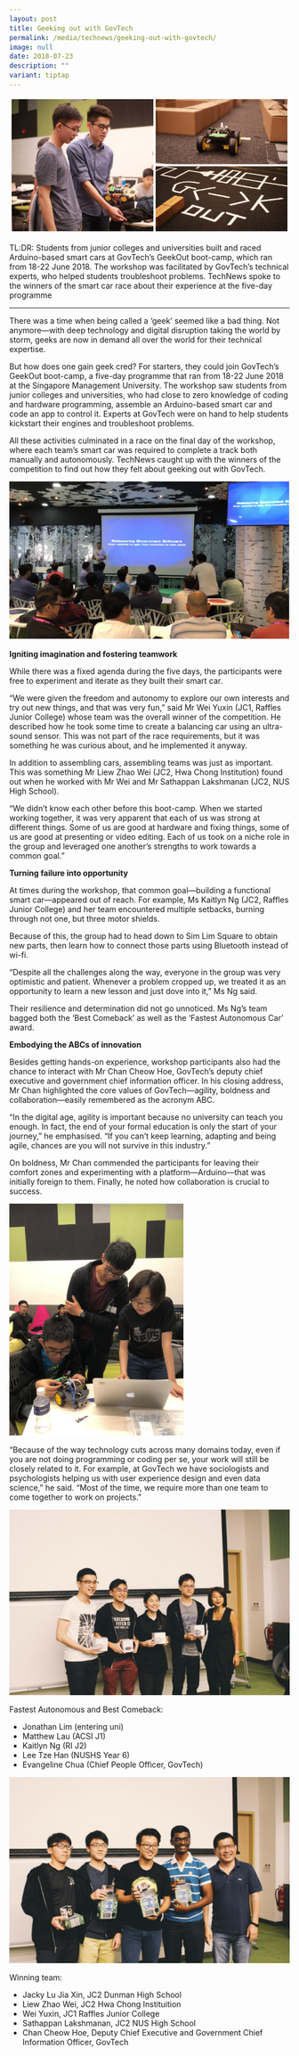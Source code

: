 ```yaml
---
layout: post
title: Geeking out with GovTech
permalink: /media/technews/geeking-out-with-govtech/
image: null
date: 2018-07-23
description: ""
variant: tiptap
---
```

![geeking out with govtech](/images/technews/geeking-out-with-govtech-part-1.jpg)

TL:DR: Students from junior colleges and universities built and raced Arduino-based smart cars at GovTech’s GeekOut boot-camp, which ran from 18-22 June 2018. The workshop was facilitated by GovTech’s technical experts, who helped students troubleshoot problems. TechNews spoke to the winners of the smart car race about their experience at the five-day programme

---
There was a time when being called a ‘geek’ seemed like a bad thing. Not anymore—with deep technology and digital disruption taking the world by storm, geeks are now in demand all over the world for their technical expertise.

But how does one gain geek cred? For starters, they could join GovTech’s GeekOut boot-camp, a five-day programme that ran from 18-22 June 2018 at the Singapore Management University. The workshop saw students from junior colleges and universities, who had close to zero knowledge of coding and hardware programming, assemble an Arduino-based smart car and code an app to control it. Experts at GovTech were on hand to help students kickstart their engines and troubleshoot problems.

All these activities culminated in a race on the final day of the workshop, where each team’s smart car was required to complete a track both manually and autonomously. TechNews caught up with the winners of the competition to find out how they felt about geeking out with GovTech.

![photo of the day](/images/technews/geeking-out-with-govtech-part-2.PNG)

**Igniting imagination and fostering teamwork**

While there was a fixed agenda during the five days, the participants were free to experiment and iterate as they built their smart car.

“We were given the freedom and autonomy to explore our own interests and try out new things, and that was very fun,” said Mr Wei Yuxin (JC1, Raffles Junior College) whose team was the overall winner of the competition. He described how he took some time to create a balancing car using an ultra-sound sensor. This was not part of the race requirements, but it was something he was curious about, and he implemented it anyway. 

In addition to assembling cars, assembling teams was just as important. This was something Mr Liew Zhao Wei (JC2, Hwa Chong Institution) found out when he worked with Mr Wei and Mr Sathappan Lakshmanan (JC2, NUS High School).

“We didn’t know each other before this boot-camp. When we started working together, it was very apparent that each of us was strong at different things. Some of us are good at hardware and fixing things, some of us are good at presenting or video editing. Each of us took on a niche role in the group and leveraged one another’s strengths to work towards a common goal.” 


**Turning failure into opportunity**

At times during the workshop, that common goal—building a functional smart car—appeared out of reach. For example, Ms Kaitlyn Ng (JC2, Raffles Junior College) and her team encountered multiple setbacks, burning through not one, but three motor shields.

Because of this, the group had to head down to Sim Lim Square to obtain new parts, then learn how to connect those parts using Bluetooth instead of wi-fi. 

“Despite all the challenges along the way, everyone in the group was very optimistic and patient. Whenever a problem cropped up, we treated it as an opportunity to learn a new lesson and just dove into it,” Ms Ng said. 

Their resilience and determination did not go unnoticed. Ms Ng’s team bagged both the ‘Best Comeback’ as well as the ‘Fastest Autonomous Car’ award.


**Embodying the ABCs of innovation**

Besides getting hands-on experience, workshop participants also had the chance to interact with Mr Chan Cheow Hoe, GovTech’s deputy chief executive and government chief information officer. In his closing address, Mr Chan highlighted the core values of GovTech—agility, boldness and collaboration—easily remembered as the acronym ABC.

“In the digital age, agility is important because no university can teach you enough. In fact, the end of your formal education is only the start of your journey,” he emphasised. “If you can’t keep learning, adapting and being agile, chances are you will not survive in this industry.”

On boldness, Mr Chan commended the participants for leaving their comfort zones and experimenting with a platform—Arduino—that was initially foreign to them. Finally, he noted how collaboration is crucial to success.

![abc of innovation](/images/technews/geeking-out-with-govtech-part-3.PNG)

“Because of the way technology cuts across many domains today, even if you are not doing programming or coding per se, your work will still be closely related to it. For example, at GovTech we have sociologists and psychologists helping us with user experience design and even data science,” he said. “Most of the time, we require more than one team to come together to work on projects.”

![fastest autonomous and bBest comeback](/images/technews/geeking-out-with-govtech-part-4.PNG)

Fastest Autonomous and Best Comeback:
- Jonathan Lim (entering uni)
- Matthew Lau (ACSI J1)
- Kaitlyn Ng (RI J2)
- Lee Tze Han (NUSHS Year 6)
- Evangeline Chua (Chief People Officer, GovTech)

![winning team](/images/technews/geeking-out-with-govtech-part-5.PNG)

Winning team:
- Jacky Lu Jia Xin, JC2 Dunman High School 
- Liew Zhao Wei, JC2 Hwa Chong Instituition
- Wei Yuxin, JC1 Raffles Junior College
- Sathappan Lakshmanan, JC2 NUS High School 
- Chan Cheow Hoe, Deputy Chief Executive and Government Chief Information Officer, GovTech